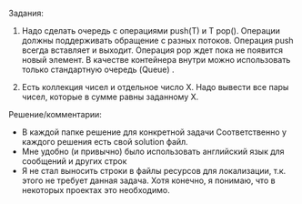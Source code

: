 Задания: 

1. Надо сделать очередь с операциями push(T) и T pop(). Операции должны поддерживать обращение с разных потоков. Операция push всегда вставляет и выходит. Операция pop ждет пока не появится новый элемент. В качестве контейнера внутри можно использовать только стандартную очередь (Queue) . 

2. Есть коллекция чисел и отдельное число Х. Надо вывести все пары чисел, которые в сумме равны заданному Х.

Решение/комментарии:
- В каждой папке  решение для конкретной задачи Соответственно у каждого решения есть свой solution файл.
- Мне удобно (и привычно) было использовать английский язык для сообщений и других строк
- Я не стал выносить строки в файлы ресурсов для локализации, т.к. этого не требует данная задача. Хотя конечно, я понимаю, что в некоторых проектах это необходимо.

